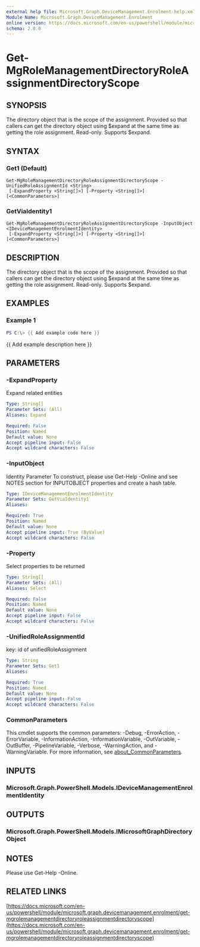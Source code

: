 ```yaml
---
external help file: Microsoft.Graph.DeviceManagement.Enrolment-help.xml
Module Name: Microsoft.Graph.DeviceManagement.Enrolment
online version: https://docs.microsoft.com/en-us/powershell/module/microsoft.graph.devicemanagement.enrolment/get-mgrolemanagementdirectoryroleassignmentdirectoryscope
schema: 2.0.0
---
```


# Get-MgRoleManagementDirectoryRoleAssignmentDirectoryScope

## SYNOPSIS
The directory object that is the scope of the assignment.
Provided so that callers can get the directory object using $expand at the same time as getting the role assignment.
Read-only.
Supports $expand.

## SYNTAX

### Get1 (Default)
```
Get-MgRoleManagementDirectoryRoleAssignmentDirectoryScope -UnifiedRoleAssignmentId <String>
 [-ExpandProperty <String[]>] [-Property <String[]>] [<CommonParameters>]
```

### GetViaIdentity1
```
Get-MgRoleManagementDirectoryRoleAssignmentDirectoryScope -InputObject <IDeviceManagementEnrolmentIdentity>
 [-ExpandProperty <String[]>] [-Property <String[]>] [<CommonParameters>]
```

## DESCRIPTION
The directory object that is the scope of the assignment.
Provided so that callers can get the directory object using $expand at the same time as getting the role assignment.
Read-only.
Supports $expand.

## EXAMPLES

### Example 1
```powershell
PS C:\> {{ Add example code here }}
```

{{ Add example description here }}

## PARAMETERS

### -ExpandProperty
Expand related entities

```yaml
Type: String[]
Parameter Sets: (All)
Aliases: Expand

Required: False
Position: Named
Default value: None
Accept pipeline input: False
Accept wildcard characters: False
```

### -InputObject
Identity Parameter
To construct, please use Get-Help -Online and see NOTES section for INPUTOBJECT properties and create a hash table.

```yaml
Type: IDeviceManagementEnrolmentIdentity
Parameter Sets: GetViaIdentity1
Aliases:

Required: True
Position: Named
Default value: None
Accept pipeline input: True (ByValue)
Accept wildcard characters: False
```

### -Property
Select properties to be returned

```yaml
Type: String[]
Parameter Sets: (All)
Aliases: Select

Required: False
Position: Named
Default value: None
Accept pipeline input: False
Accept wildcard characters: False
```

### -UnifiedRoleAssignmentId
key: id of unifiedRoleAssignment

```yaml
Type: String
Parameter Sets: Get1
Aliases:

Required: True
Position: Named
Default value: None
Accept pipeline input: False
Accept wildcard characters: False
```

### CommonParameters
This cmdlet supports the common parameters: -Debug, -ErrorAction, -ErrorVariable, -InformationAction, -InformationVariable, -OutVariable, -OutBuffer, -PipelineVariable, -Verbose, -WarningAction, and -WarningVariable. For more information, see [about_CommonParameters](http://go.microsoft.com/fwlink/?LinkID=113216).

## INPUTS

### Microsoft.Graph.PowerShell.Models.IDeviceManagementEnrolmentIdentity
## OUTPUTS

### Microsoft.Graph.PowerShell.Models.IMicrosoftGraphDirectoryObject
## NOTES
Please use Get-Help -Online.

## RELATED LINKS

[https://docs.microsoft.com/en-us/powershell/module/microsoft.graph.devicemanagement.enrolment/get-mgrolemanagementdirectoryroleassignmentdirectoryscope](https://docs.microsoft.com/en-us/powershell/module/microsoft.graph.devicemanagement.enrolment/get-mgrolemanagementdirectoryroleassignmentdirectoryscope)


